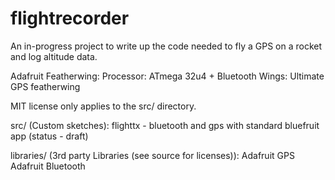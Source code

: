 # flightrecorder

An in-progress project to write up the code needed to fly a GPS on a rocket and log altitude data.

Adafruit Featherwing:
	Processor: ATmega 32u4 + Bluetooth
	Wings:	   Ultimate GPS featherwing	

MIT license only applies to the src/ directory. 

src/ (Custom sketches):
	flighttx - bluetooth and gps with standard bluefruit app
		(status - draft) 
	
libraries/ (3rd party Libraries (see source for licenses)):
	Adafruit GPS
	Adafruit Bluetooth

